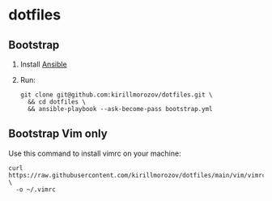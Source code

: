 # dotfiles

## Bootstrap

1. Install [Ansible][ansible-installation]
2. Run:

    ```shell
    git clone git@github.com:kirillmorozov/dotfiles.git \
      && cd dotfiles \
      && ansible-playbook --ask-become-pass bootstrap.yml
    ```

## Bootstrap Vim only

Use this command to install vimrc on your machine:

```shell
curl https://raw.githubusercontent.com/kirillmorozov/dotfiles/main/vim/vimrc \
  -o ~/.vimrc
```

[ansible-installation]: https://docs.ansible.com/ansible/latest/installation_guide/index.html
